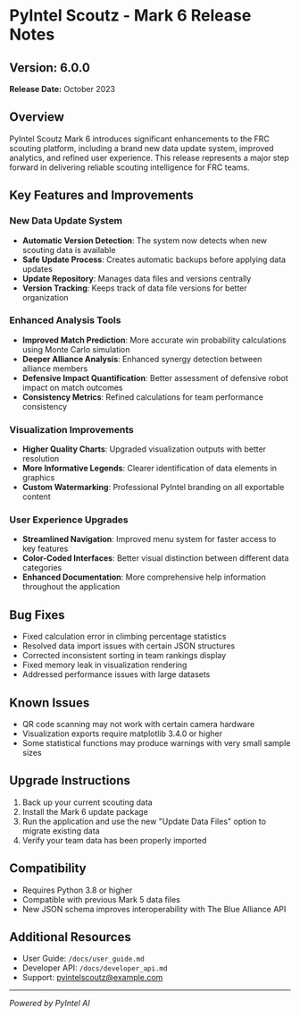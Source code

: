 # PyIntel Scoutz - Mark 6 Release Notes

## Version: 6.0.0
**Release Date:** October 2023

## Overview
PyIntel Scoutz Mark 6 introduces significant enhancements to the FRC scouting platform, including a brand new data update system, improved analytics, and refined user experience. This release represents a major step forward in delivering reliable scouting intelligence for FRC teams.

## Key Features and Improvements

### New Data Update System
- **Automatic Version Detection**: The system now detects when new scouting data is available
- **Safe Update Process**: Creates automatic backups before applying data updates
- **Update Repository**: Manages data files and versions centrally
- **Version Tracking**: Keeps track of data file versions for better organization

### Enhanced Analysis Tools
- **Improved Match Prediction**: More accurate win probability calculations using Monte Carlo simulation
- **Deeper Alliance Analysis**: Enhanced synergy detection between alliance members
- **Defensive Impact Quantification**: Better assessment of defensive robot impact on match outcomes
- **Consistency Metrics**: Refined calculations for team performance consistency

### Visualization Improvements
- **Higher Quality Charts**: Upgraded visualization outputs with better resolution
- **More Informative Legends**: Clearer identification of data elements in graphics
- **Custom Watermarking**: Professional PyIntel branding on all exportable content

### User Experience Upgrades
- **Streamlined Navigation**: Improved menu system for faster access to key features
- **Color-Coded Interfaces**: Better visual distinction between different data categories
- **Enhanced Documentation**: More comprehensive help information throughout the application

## Bug Fixes
- Fixed calculation error in climbing percentage statistics
- Resolved data import issues with certain JSON structures
- Corrected inconsistent sorting in team rankings display
- Fixed memory leak in visualization rendering
- Addressed performance issues with large datasets

## Known Issues
- QR code scanning may not work with certain camera hardware
- Visualization exports require matplotlib 3.4.0 or higher
- Some statistical functions may produce warnings with very small sample sizes

## Upgrade Instructions
1. Back up your current scouting data
2. Install the Mark 6 update package
3. Run the application and use the new "Update Data Files" option to migrate existing data
4. Verify your team data has been properly imported

## Compatibility
- Requires Python 3.8 or higher
- Compatible with previous Mark 5 data files
- New JSON schema improves interoperability with The Blue Alliance API

## Additional Resources
- User Guide: `/docs/user_guide.md`
- Developer API: `/docs/developer_api.md`
- Support: pyintelscoutz@example.com

---
*Powered by PyIntel AI*
